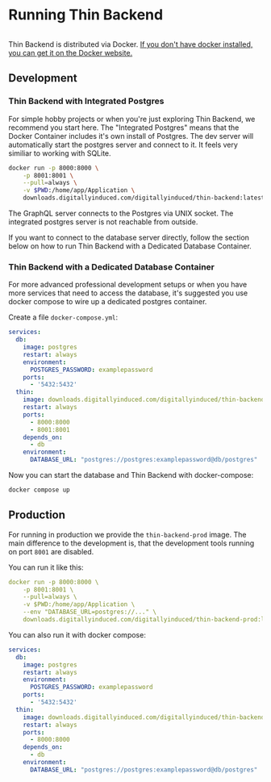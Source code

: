 # Running Thin Backend

```toc

```

Thin Backend is distributed via Docker. [If you don't have docker installed, you can get it on the Docker website.](https://www.docker.com/get-started)

## Development

### Thin Backend with Integrated Postgres

For simple hobby projects or when you're just exploring Thin Backend, we recommend you start here. The "Integrated Postgres" means
that the Docker Container includes it's own install of Postgres. The dev server will automatically start the postgres
server and connect to it. It feels very similiar to working with SQLite.

```bash
docker run -p 8000:8000 \
    -p 8001:8001 \
    --pull=always \
    -v $PWD:/home/app/Application \
    downloads.digitallyinduced.com/digitallyinduced/thin-backend:latest
```

The GraphQL server connects to the Postgres via UNIX socket. The integrated postgres server is not reachable from outside.

If you want to connect to the database server directly, follow the section below on how to run Thin Backend with a Dedicated Database Container.

### Thin Backend with a Dedicated Database Container

For more advanced professional development setups or when you have more services that need to access the database, it's suggested
you use docker compose to wire up a dedicated postgres container.

Create a file `docker-compose.yml`:

```yml
services:
  db:
    image: postgres
    restart: always
    environment:
      POSTGRES_PASSWORD: examplepassword
    ports:
      - '5432:5432'
  thin:
    image: downloads.digitallyinduced.com/digitallyinduced/thin-backend:latest
    restart: always
    ports:
      - 8000:8000
      - 8001:8001
    depends_on:
      - db
    environment:
      DATABASE_URL: "postgres://postgres:examplepassword@db/postgres"
```

Now you can start the database and Thin Backend with docker-compose:

```bash
docker compose up
```

## Production

For running in production we provide the `thin-backend-prod` image. The main difference to the development is, that the development tools running on port `8001` are disabled.

You can run it like this:

```yml
docker run -p 8000:8000 \
    -p 8001:8001 \
    --pull=always \
    -v $PWD:/home/app/Application \
    --env "DATABASE_URL=postgres://..." \
    downloads.digitallyinduced.com/digitallyinduced/thin-backend-prod:latest
```

You can also run it with docker compose:

```yml
services:
  db:
    image: postgres
    restart: always
    environment:
      POSTGRES_PASSWORD: examplepassword
    ports:
      - '5432:5432'
  thin:
    image: downloads.digitallyinduced.com/digitallyinduced/thin-backend-prod:latest
    restart: always
    ports:
      - 8000:8000
    depends_on:
      - db
    environment:
      DATABASE_URL: "postgres://postgres:examplepassword@db/postgres"
```